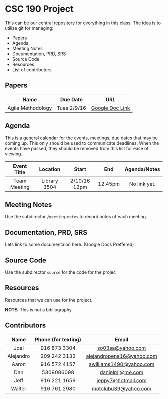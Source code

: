 # CSC 190 Project

This can be our central repository for everything in this class. The idea is to utilize git for managing:

- Papers
- Agenda
- Meeting Notes 
- Documentation, PRD, SRS
- Source Code
- Resources
- List of contributors

## Papers

| Name | Due Date | URL |
|:----:|:--------:|:---:|
| Agile Methodology | Tues 2/9/16 | [Google Doc Link](https://docs.google.com/document/d/1QORhY814GEakSgoz7CxzIHl-d5D4km9Z0898e_rWDmg/edit?usp=sharing) |

## Agenda

This is a general calendar for the events, meetings, due dates that may be coming up. This only should be used to communicate deadlines. When the events have passed, they should be removed from this list for ease of viewing.

| Event Title | Location | Start | End | Agenda/Notes |
|:-----------:|:--------:|:-----:|:---:|:--------------------:|
| Team Meeting | Library 3504 | 2/10/16 12pm | 12:45pm | No link yet.

## Meeting Notes

Use the subdirector `/meeting-notes` to record notes of each meeting.

## Documentation, PRD, SRS

Lets link to some documentaion here. (Google Docs Preffered)

## Source Code

Use the subdirector `source` for the code for the projec

## Resources

Resources that we can use for the project. 

**NOTE:** This is not a bibliography. 

## Contributors

| Name | Phone (for texting) | Email |
|:----:|:-------------------:|:-----:|
| Joel | 916 873 3304 | so03sa@yahoo.com |
| Alejandro | 209 242 3132 | alejandropena16@yahoo.com |
| Aaron |916 572 4157 | awilliams1490@yahoo.com |
| Dan | 5309086098 | danielmj@me.com |
| Jeff | 916 221 1659|jeppy7@hotmail.com |
| Walter |  916 761 2980 | motolubu39@yahoo.com  |
